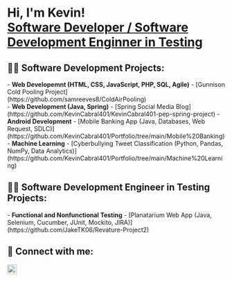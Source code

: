 <h1>Hi, I'm Kevin! <br/><a href="">Software Developer / Software Development Enginner in Testing</a></h1>

<h2>👨‍💻 Software Development Projects:</h2>
- <b>Web Developemnt (HTML, CSS, JavaScript, PHP, SQL, Agile)</b>
  - [Gunnison Cold Pooling Project]<br>(https://github.com/samreeves8/ColdAirPooling)<br>
- <b>Web Development (Java, Spring)</b>
  - [Spring Social Media Blog](https://github.com/KevinCabral401/KevinCabral401-pep-spring-project)
- <b>Android Development</b>
  - [Mobile Banking App (Java, Databases, Web Request, SDLC)](https://github.com/KevinCabral401/Portfolio/tree/main/Mobile%20Banking) <br>
- <b>Machine Learning</b>
  - [Cyberbullying Tweet Classification (Python, Pandas, NumPy, Data Analytics)](https://github.com/KevinCabral401/Portfolio/tree/main/Machine%20Learning)<br>
<h2>👨‍💻 Software Development Engineer in Testing Projects:</h2>
- <b>Functional and Nonfunctional Testing</b>
  - [Planatarium Web App (Java, Selenium, Cucumber, JUnit, Mockito, JIRA)](https://github.com/JakeTK06/Revature-Project2)<br>

<h2> 🤳 Connect with me:</h2>

[<img align="left" alt="KevinCabral | LinkedIn" width="22px" src="https://cdn.jsdelivr.net/npm/simple-icons@v3/icons/linkedin.svg" />][linkedin]

[linkedin]: https://www.linkedin.com/in/kevin-cabral401/

<!--
**joshmadakor1/joshmadakor1** is a ✨ _special_ ✨ repository because its `README.md` (this file) appears on your GitHub profile.

Here are some ideas to get you started:

- 🔭 I’m currently working on ...
- 🌱 I’m currently learning ...
- 👯 I’m looking to collaborate on ...
- 🤔 I’m looking for help with ...
- 💬 Ask me about ...
- 📫 How to reach me: ...
- 😄 Pronouns: ...
- ⚡ Fun fact: ...
-->
